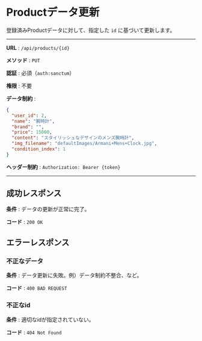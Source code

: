 # Productデータ更新

登録済みProductデータに対して、指定した `id` に基づいて更新します。

---

**URL** : `/api/products/{id}`

**メソッド** : `PUT`

**認証** : 必須（`auth:sanctum`）

**権限** : 不要

**データ制約** :

```json
{
  "user_id": 2,
  "name": "腕時計",
  "brand": "",
  "price": 15000,
  "content": "スタイリッシュなデザインのメンズ腕時計",
  "img_filename": "defaultImages/Armani+Mens+Clock.jpg",
  "condition_index": 1
}
```

**ヘッダー制約** : `Authorization: Bearer {token}`  

---

## 成功レスポンス

**条件** : データの更新が正常に完了。

**コード** : `200 OK`

## エラーレスポンス

### 不正なデータ

**条件** : データ更新に失敗。例）データ制約不整合、など。

**コード** : `400 BAD REQUEST`

### 不正なid

**条件** : 適切なidが指定されていない。

**コード** : `404 Not Found`
